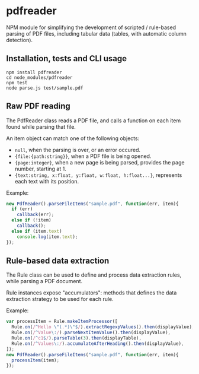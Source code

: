 # pdfreader
NPM module for simplifying the development of scripted / rule-based parsing of PDF files, including tabular data (tables, with automatic column detection).

## Installation, tests and CLI usage

    npm install pdfreader
    cd node_modules/pdfreader
    npm test
    node parse.js test/sample.pdf

## Raw PDF reading

The PdfReader class reads a PDF file, and calls a function on each item found while parsing that file.

 An item object can match one of the following objects:

 - `null`, when the parsing is over, or an error occured.
 - `{file:{path:string}}`, when a PDF file is being opened.
 - `{page:integer}`, when a new page is being parsed, provides the page number, starting at 1.
 - `{text:string, x:float, y:float, w:float, h:float...}`, represents each text with its position.

Example:

```javascript
new PdfReader().parseFileItems("sample.pdf", function(err, item){
  if (err)
    callback(err);
  else if (!item)
    callback();
  else if (item.text)
    console.log(item.text);
});
```

## Rule-based data extraction

The Rule class can be used to define and process data extraction rules, while parsing a PDF document.

Rule instances expose "accumulators": methods that defines the data extraction strategy to be used for each rule.

Example:

```javascript
var processItem = Rule.makeItemProcessor([
  Rule.on(/^Hello \"(.*)\"$/).extractRegexpValues().then(displayValue),
  Rule.on(/^Value\:/).parseNextItemValue().then(displayValue),
  Rule.on(/^c1$/).parseTable(3).then(displayTable),
  Rule.on(/^Values\:/).accumulateAfterHeading().then(displayValue),
]);
new PdfReader().parseFileItems("sample.pdf", function(err, item){
  processItem(item);
});
```
